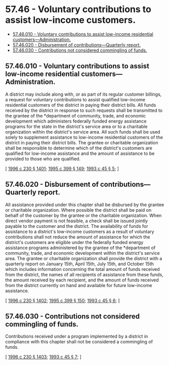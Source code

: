 # 57.46 - Voluntary contributions to assist low-income customers.
* [57.46.010 - Voluntary contributions to assist low-income residential customers—Administration.](#5746010---voluntary-contributions-to-assist-low-income-residential-customersadministration)
* [57.46.020 - Disbursement of contributions—Quarterly report.](#5746020---disbursement-of-contributionsquarterly-report)
* [57.46.030 - Contributions not considered commingling of funds.](#5746030---contributions-not-considered-commingling-of-funds)
## 57.46.010 - Voluntary contributions to assist low-income residential customers—Administration.
A district may include along with, or as part of its regular customer billings, a request for voluntary contributions to assist qualified low-income residential customers of the district in paying their district bills. All funds received by the district in response to such requests shall be transmitted to the grantee of the *department of community, trade, and economic development which administers federally funded energy assistance programs for the state in the district's service area or to a charitable organization within the district's service area. All such funds shall be used solely to supplement assistance to low-income residential customers of the district in paying their district bills. The grantee or charitable organization shall be responsible to determine which of the district's customers are qualified for low-income assistance and the amount of assistance to be provided to those who are qualified.

\[ [1996 c 230 § 1401](https://lawfilesext.leg.wa.gov/biennium/1995-96/Pdf/Bills/Session%20Laws/Senate/6091-S.SL.pdf?cite=1996%20c%20230%20§%201401); [1995 c 399 § 149](https://lawfilesext.leg.wa.gov/biennium/1995-96/Pdf/Bills/Session%20Laws/House/1014.SL.pdf?cite=1995%20c%20399%20§%20149); [1993 c 45 § 5](https://lawfilesext.leg.wa.gov/biennium/1993-94/Pdf/Bills/Session%20Laws/Senate/5110-S.SL.pdf?cite=1993%20c%2045%20§%205); \]

## 57.46.020 - Disbursement of contributions—Quarterly report.
All assistance provided under this chapter shall be disbursed by the grantee or charitable organization. Where possible the district shall be paid on behalf of the customer by the grantee or the charitable organization. When direct vendor payment is not feasible, a check shall be issued jointly payable to the customer and the district. The availability of funds for assistance to a district's low-income customers as a result of voluntary contributions shall not reduce the amount of assistance for which the district's customers are eligible under the federally funded energy assistance programs administered by the grantee of the *department of community, trade, and economic development within the district's service area. The grantee or charitable organization shall provide the district with a quarterly report on January 15th, April 15th, July 15th, and October 15th which includes information concerning the total amount of funds received from the district, the names of all recipients of assistance from these funds, the amount received by each recipient, and the amount of funds received from the district currently on hand and available for future low-income assistance.

\[ [1996 c 230 § 1402](https://lawfilesext.leg.wa.gov/biennium/1995-96/Pdf/Bills/Session%20Laws/Senate/6091-S.SL.pdf?cite=1996%20c%20230%20§%201402); [1995 c 399 § 150](https://lawfilesext.leg.wa.gov/biennium/1995-96/Pdf/Bills/Session%20Laws/House/1014.SL.pdf?cite=1995%20c%20399%20§%20150); [1993 c 45 § 6](https://lawfilesext.leg.wa.gov/biennium/1993-94/Pdf/Bills/Session%20Laws/Senate/5110-S.SL.pdf?cite=1993%20c%2045%20§%206); \]

## 57.46.030 - Contributions not considered commingling of funds.
Contributions received under a program implemented by a district in compliance with this chapter shall not be considered a commingling of funds.

\[ [1996 c 230 § 1403](https://lawfilesext.leg.wa.gov/biennium/1995-96/Pdf/Bills/Session%20Laws/Senate/6091-S.SL.pdf?cite=1996%20c%20230%20§%201403); [1993 c 45 § 7](https://lawfilesext.leg.wa.gov/biennium/1993-94/Pdf/Bills/Session%20Laws/Senate/5110-S.SL.pdf?cite=1993%20c%2045%20§%207); \]

